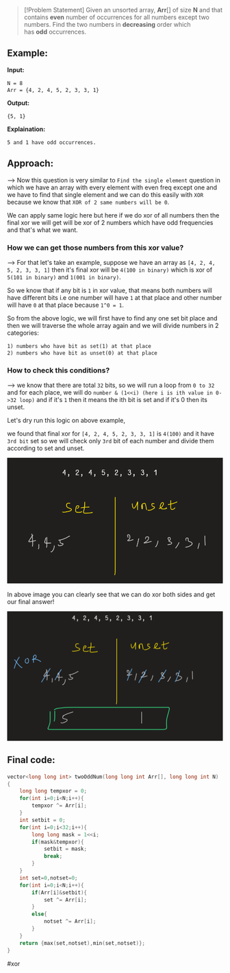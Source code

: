 >[!Problem Statement]
>Given an unsorted array, **Arr**[] of size **N** and that contains **even** number of occurrences for all numbers except two numbers. Find the two numbers in **decreasing** order which has **odd** occurrences.

## Example:

**Input:**
```
N = 8
Arr = {4, 2, 4, 5, 2, 3, 3, 1}
```
**Output:** 
```
{5, 1}
``` 
**Explaination:** 
```
5 and 1 have odd occurrences.
```

## Approach:

--> Now this question is very similar to `Find the single element` question in which we have an array with every element with even freq except one and we have to find that single element and we can do this easily with `XOR` because we know that `XOR of 2 same numbers will be 0`.

We can apply same logic here but here if we do xor of all numbers then the final xor we will get will be xor of 2 numbers which have odd frequencies and that's what we want.

### How we can get those numbers from this xor value?

--> For that let's take an example, suppose we have an array as `[4, 2, 4, 5, 2, 3, 3, 1]` then it's final xor will be `4(100 in binary)` which is xor of `5(101 in binary)` and `1(001 in binary)`.

So we know that if any bit is `1` in xor value, that means both numbers will have different bits i.e one number will have `1` at that place and other number will have `0` at that place because `1^0 = 1`.

So from the above logic, we will first have to find any one set bit place and then we will traverse the whole array again and we will divide numbers in 2 categories: 
```
1) numbers who have bit as set(1) at that place 
2) numbers who have bit as unset(0) at that place
```

### How to check this conditions?

--> we know that there are total `32` bits, so we will run a loop from `0 to 32` and for each place, we will do `number & (1<<i) (here i is ith value in 0->32 loop)`  and if it's `1` then it means the ith bit is set and if it's 0 then its unset.

Let's dry run this logic on above example,

we found that final xor for `[4, 2, 4, 5, 2, 3, 3, 1]` is `4(100)` and it have `3rd bit` set so we will check only `3rd` bit of each number and divide them according to set and unset.

![](../GFG/Attachments/Pasted%20image%2020221109005701.png)

In above image you can clearly see that we can do xor both sides and get our final answer!

![](../GFG/Attachments/Pasted%20image%2020221109005818.png)

## Final code:

```cpp
vector<long long int> twoOddNum(long long int Arr[], long long int N)  
{
	long long tempxor = 0;
	for(int i=0;i<N;i++){
		tempxor ^= Arr[i];
	}
	int setbit = 0;
	for(int i=0;i<32;i++){
		long long mask = 1<<i;
		if(mask&tempxor){
			setbit = mask;
			break;
		}
	}
	int set=0,notset=0;
	for(int i=0;i<N;i++){
		if(Arr[i]&setbit){
			set ^= Arr[i];
		}
		else{
			notset ^= Arr[i];
		}
	}
	return {max(set,notset),min(set,notset)};
}
```

#xor 